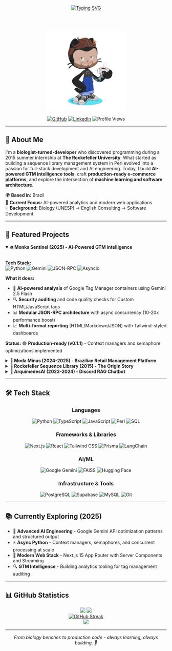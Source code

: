 <div align="center">
  
[![Typing SVG](https://readme-typing-svg.demolab.com?font=Fira+Code&size=28&duration=4000&pause=1000&color=F85D7F&center=true&vCenter=true&width=600&height=135&multiline=true&lines=Biologist+turned+Developer+%F0%9F%A7%AC%E2%86%92%F0%9F%92%BB;Building+AI-Powered+Solutions+%F0%9F%A4%96;Full-Stack+%26+GTM+Intelligence+%F0%9F%9A%80)](https://git.io/typing-svg)

<br><br>

<img src="https://github.com/edoardolobl/edoardolobl/raw/main/octocat-1713456924432.png" width="250" alt="Custom Octocat"/>

<br>

[![GitHub](https://img.shields.io/badge/GitHub-edoardolobl-F85D7F?style=for-the-badge&logo=github&logoColor=white&labelColor=1F222E)](https://github.com/edoardolobl)
[![LinkedIn](https://img.shields.io/badge/LinkedIn-Connect-F8D866?style=for-the-badge&logo=linkedin&logoColor=white&labelColor=1F222E)](https://linkedin.com/in/edoardolobl)
![Profile Views](https://komarev.com/ghpvc/?username=edoardolobl&color=F85D7F&style=for-the-badge&label=Profile+Views)

</div>

---

## 👋 About Me

I'm a **biologist-turned-developer** who discovered programming during a 2015 summer internship at **The Rockefeller University**. What started as building a sequence library management system in Perl evolved into a passion for full-stack development and AI engineering. Today, I build **AI-powered GTM intelligence tools**, craft **production-ready e-commerce platforms**, and explore the intersection of **machine learning and software architecture**.

🌍 **Based in:** Brazil  
🎯 **Current Focus:** AI-powered analytics and modern web applications  
💡 **Background:** Biology (UNESP) → English Consulting → Software Development

---

## 🚀 Featured Projects

<details open>
<summary><b>🔥 Monks Sentinel (2025) - AI-Powered GTM Intelligence</b></summary>

<br>

**Tech Stack:**  
![Python](https://img.shields.io/badge/Python-3776AB?style=for-the-badge&logo=python&logoColor=white&labelColor=1F222E)
![Gemini](https://img.shields.io/badge/Gemini_2.5_Flash-8E75B2?style=for-the-badge&logo=google&logoColor=white&labelColor=1F222E)
![JSON-RPC](https://img.shields.io/badge/JSON--RPC-F85D7F?style=for-the-badge&labelColor=1F222E)
![Asyncio](https://img.shields.io/badge/Asyncio-F8D866?style=for-the-badge&labelColor=1F222E)

**What it does:**
- 🤖 **AI-powered analysis** of Google Tag Manager containers using Gemini 2.5 Flash
- 🔍 **Security auditing** and code quality checks for Custom HTML/JavaScript tags
- 📊 **Modular JSON-RPC architecture** with async concurrency (10-20x performance boost)
- 📈 **Multi-format reporting** (HTML/Markdown/JSON) with Tailwind-styled dashboards

**Status:** 🟢 **Production-ready (v0.1.1)** - Context managers and semaphore optimizations implemented

</details>

<details>
<summary><b>🛒 Moda Minas (2024-2025) - Brazilian Retail Management Platform</b></summary>

<br>

**Tech Stack:**  
![Next.js](https://img.shields.io/badge/Next.js_15-000000?style=for-the-badge&logo=next.js&logoColor=white&labelColor=1F222E)
![TypeScript](https://img.shields.io/badge/TypeScript-3178C6?style=for-the-badge&logo=typescript&logoColor=white&labelColor=1F222E)
![Prisma](https://img.shields.io/badge/Prisma-2D3748?style=for-the-badge&logo=prisma&logoColor=white&labelColor=1F222E)
![PostgreSQL](https://img.shields.io/badge/PostgreSQL-4169E1?style=for-the-badge&logo=postgresql&logoColor=white&labelColor=1F222E)
![Supabase](https://img.shields.io/badge/Supabase-3ECF8E?style=for-the-badge&logo=supabase&logoColor=white&labelColor=1F222E)

**What it does:**
- 🏪 **Full-featured POS system** for Brazilian retail with fiscal compliance (CNPJ/CPF, Nota Fiscal)
- 📦 **Inventory management** with FIFO costing and real-time stock tracking
- 📊 **Sales analytics** with barcode scanning and multi-product operations
- 🔐 **Supabase authentication** with role-based access control

**Status:** 🟢 **Production-ready** - Active deployment with real-world usage

</details>

<details>
<summary><b>🧬 Rockefeller Sequence Library (2015) - The Origin Story</b></summary>

<br>

**Tech Stack:**  
![Perl](https://img.shields.io/badge/Perl-39457E?style=for-the-badge&logo=perl&logoColor=white&labelColor=1F222E)
![Catalyst](https://img.shields.io/badge/Catalyst_MVC-F85D7F?style=for-the-badge&labelColor=1F222E)
![MySQL](https://img.shields.io/badge/MySQL-4479A1?style=for-the-badge&logo=mysql&logoColor=white&labelColor=1F222E)

**What it does:**
- 🔬 **Bioinformatics sequence library management** system for The Rockefeller University
- 📚 **Built during summer internship** in Michel Nussenzweig's lab (Laboratory of Molecular Immunology)
- 🎓 **Learned programming from scratch** with mentor Thiago Y. Oliveira
- 🔄 **Refactored in 2025** with modern security practices

**Significance:** This is where it all began - from biology student to developer in one summer. Demonstrates rapid learning ability and foundational understanding of MVC architecture and database design.

</details>

<details>
<summary><b>🤖 ArquimedesAI (2023-2024) - Discord RAG Chatbot</b></summary>

<br>

**Tech Stack:**  
![LangChain](https://img.shields.io/badge/LangChain-1C3C3C?style=for-the-badge&labelColor=1F222E)
![Mistral](https://img.shields.io/badge/Mistral_7B-F8D866?style=for-the-badge&labelColor=1F222E)
![FAISS](https://img.shields.io/badge/FAISS-0467DF?style=for-the-badge&labelColor=1F222E)

**What it does:**
- 💬 Discord chatbot with Retrieval Augmented Generation (RAG)
- 🧠 Powered by Mistral 7B and FAISS vector database
- 📖 Early exploration into AI/ML patterns and LangChain framework

**Status:** 🟡 **Early AI Exploration** - Foundation for current AI engineering work

</details>

---

## 🛠️ Tech Stack

<div align="center">

### Languages
![Python](https://img.shields.io/badge/Python-3776AB?style=for-the-badge&logo=python&logoColor=white&labelColor=1F222E)
![TypeScript](https://img.shields.io/badge/TypeScript-3178C6?style=for-the-badge&logo=typescript&logoColor=white&labelColor=1F222E)
![JavaScript](https://img.shields.io/badge/JavaScript-F7DF1E?style=for-the-badge&logo=javascript&logoColor=black&labelColor=1F222E)
![Perl](https://img.shields.io/badge/Perl-39457E?style=for-the-badge&logo=perl&logoColor=white&labelColor=1F222E)
![SQL](https://img.shields.io/badge/SQL-4479A1?style=for-the-badge&logo=postgresql&logoColor=white&labelColor=1F222E)

### Frameworks & Libraries  
![Next.js](https://img.shields.io/badge/Next.js-000000?style=for-the-badge&logo=next.js&logoColor=white&labelColor=1F222E)
![React](https://img.shields.io/badge/React-61DAFB?style=for-the-badge&logo=react&logoColor=black&labelColor=1F222E)
![Tailwind CSS](https://img.shields.io/badge/Tailwind_CSS-06B6D4?style=for-the-badge&logo=tailwind-css&logoColor=white&labelColor=1F222E)
![Prisma](https://img.shields.io/badge/Prisma-2D3748?style=for-the-badge&logo=prisma&logoColor=white&labelColor=1F222E)
![LangChain](https://img.shields.io/badge/LangChain-1C3C3C?style=for-the-badge&labelColor=1F222E)

### AI/ML
![Google Gemini](https://img.shields.io/badge/Gemini_2.5_Flash-8E75B2?style=for-the-badge&logo=google&logoColor=white&labelColor=1F222E)
![FAISS](https://img.shields.io/badge/FAISS-0467DF?style=for-the-badge&labelColor=1F222E)
![Hugging Face](https://img.shields.io/badge/Hugging_Face-FFD21E?style=for-the-badge&logo=huggingface&logoColor=black&labelColor=1F222E)

### Infrastructure & Tools
![PostgreSQL](https://img.shields.io/badge/PostgreSQL-4169E1?style=for-the-badge&logo=postgresql&logoColor=white&labelColor=1F222E)
![Supabase](https://img.shields.io/badge/Supabase-3ECF8E?style=for-the-badge&logo=supabase&logoColor=white&labelColor=1F222E)
![MySQL](https://img.shields.io/badge/MySQL-4479A1?style=for-the-badge&logo=mysql&logoColor=white&labelColor=1F222E)
![Git](https://img.shields.io/badge/Git-F05032?style=for-the-badge&logo=git&logoColor=white&labelColor=1F222E)

</div>

---

## 📚 Currently Exploring (2025)

- 🧠 **Advanced AI Engineering** - Google Gemini API optimization patterns and structured output
- ⚡ **Async Python** - Context managers, semaphores, and concurrent processing at scale
- 🎨 **Modern Web Stack** - Next.js 15 App Router with Server Components and Streaming
- 🔍 **GTM Intelligence** - Building analytics tooling for tag management auditing

---

## 📊 GitHub Statistics

<div align="center">
  <img height="180em" src="https://github-readme-stats.vercel.app/api?username=edoardolobl&show_icons=true&theme=radical&title_color=F85D7F&text_color=F8D866&bg_color=1F222E&icon_color=F85D7F&border_color=F85D7F"/>
  <img height="180em" src="https://github-readme-stats.vercel.app/api/top-langs/?username=edoardolobl&layout=compact&theme=radical&title_color=F85D7F&text_color=F8D866&bg_color=1F222E&border_color=F85D7F"/>
</div>

<div align="center">
  <a href="https://git.io/streak-stats">
    <img width="800px" src="https://streak-stats.demolab.com/?user=edoardolobl&theme=radical&background=1F222E&ring=F85D7F&fire=F85D7F&currStreakLabel=F85D7F&sideNums=F8D866&sideLabels=F8D866&dates=F8D866&border=F85D7F" alt="GitHub Streak"/>
  </a>
</div>

<div align="center">
  <img width="800px" src="https://github-readme-activity-graph.vercel.app/graph?username=edoardolobl&bg_color=1F222E&color=F8D866&line=F85D7F&point=F8D866&area=true&area_color=F85D7F"/>
</div>

---

<div align="center">
  <i>From biology benches to production code - always learning, always building. 🚀</i>
</div>
